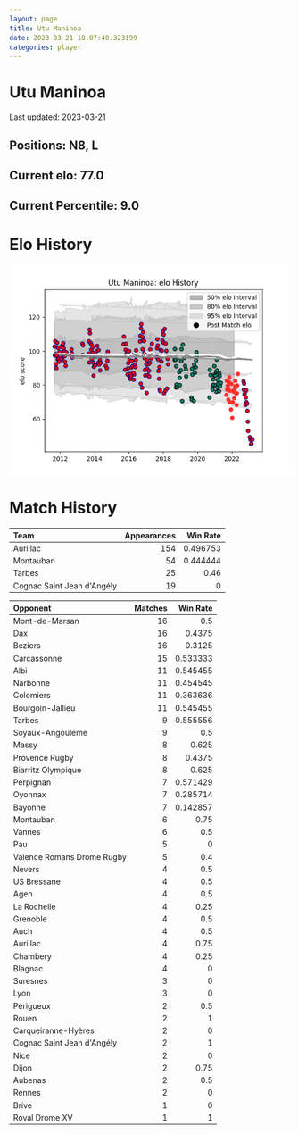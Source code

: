```yaml
---  
layout: page  
title: Utu Maninoa  
date: 2023-03-21 18:07:40.323199  
categories: player  
---
```

# Utu Maninoa


Last updated: 2023-03-21
## Positions: N8, L

## Current elo: 77.0

## Current Percentile: 9.0

# Elo History


![elo history](history_UtuManinoa.png)
# Match History


| Team                       |   Appearances |   Win Rate |
|:---------------------------|--------------:|-----------:|
| Aurillac                   |           154 |   0.496753 |
| Montauban                  |            54 |   0.444444 |
| Tarbes                     |            25 |   0.46     |
| Cognac Saint Jean d'Angély |            19 |   0        |

| Opponent                   |   Matches |   Win Rate |
|:---------------------------|----------:|-----------:|
| Mont-de-Marsan             |        16 |   0.5      |
| Dax                        |        16 |   0.4375   |
| Beziers                    |        16 |   0.3125   |
| Carcassonne                |        15 |   0.533333 |
| Albi                       |        11 |   0.545455 |
| Narbonne                   |        11 |   0.454545 |
| Colomiers                  |        11 |   0.363636 |
| Bourgoin-Jallieu           |        11 |   0.545455 |
| Tarbes                     |         9 |   0.555556 |
| Soyaux-Angouleme           |         9 |   0.5      |
| Massy                      |         8 |   0.625    |
| Provence Rugby             |         8 |   0.4375   |
| Biarritz Olympique         |         8 |   0.625    |
| Perpignan                  |         7 |   0.571429 |
| Oyonnax                    |         7 |   0.285714 |
| Bayonne                    |         7 |   0.142857 |
| Montauban                  |         6 |   0.75     |
| Vannes                     |         6 |   0.5      |
| Pau                        |         5 |   0        |
| Valence Romans Drome Rugby |         5 |   0.4      |
| Nevers                     |         4 |   0.5      |
| US Bressane                |         4 |   0.5      |
| Agen                       |         4 |   0.5      |
| La Rochelle                |         4 |   0.25     |
| Grenoble                   |         4 |   0.5      |
| Auch                       |         4 |   0.5      |
| Aurillac                   |         4 |   0.75     |
| Chambery                   |         4 |   0.25     |
| Blagnac                    |         4 |   0        |
| Suresnes                   |         3 |   0        |
| Lyon                       |         3 |   0        |
| Périgueux                  |         2 |   0.5      |
| Rouen                      |         2 |   1        |
| Carqueiranne-Hyères        |         2 |   0        |
| Cognac Saint Jean d'Angély |         2 |   1        |
| Nice                       |         2 |   0        |
| Dijon                      |         2 |   0.75     |
| Aubenas                    |         2 |   0.5      |
| Rennes                     |         2 |   0        |
| Brive                      |         1 |   0        |
| Roval Drome XV             |         1 |   1        |